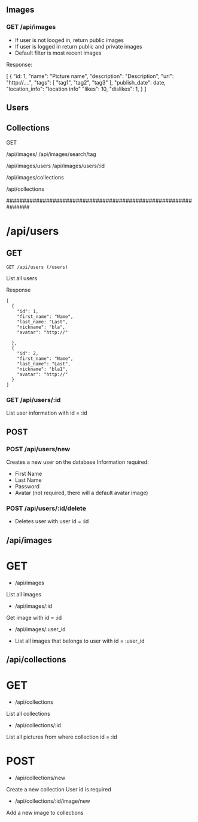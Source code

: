 
## Images

### GET /api/images

- If user is not looged in, return public images
- If user is logged in return public and private images
- Default filter is most recent images

Response:

[
  {
    "id: 1,
    "name": "Picture name",
    "description": "Description",
    "url": "http://....",
    "tags": [ "tag1", "tag2", "tag3" ],
    "publish_date": date,
    "location_info": "location info"
    "likes": 10,
    "dislikes": 1,
  }
]

## Users

## Collections



GET 

/api/images/
/api/images/search/tag

/api/images/users
/api/images/users/:id

/api/images/collections

/api/collections

###############################################################

# /api/users
## GET

```GET /api/users (/users)```

List all users

Response

```
[
  {
    "id": 1,
    "first_name": "Name",
    "last_name: "Last",
    "nickname": "bla",
    "avatar": "http://"

  },
  {
    "id": 2,
    "first_name": "Name",
    "last_name": "Last",
    "nickname": "bla1",
    "avatar": "http://"
  }
]

```

### GET /api/users/:id

List user information with id = :id

## POST

### POST /api/users/new

Creates a new user on the database
Information required:
  - First Name
  - Last Name
  - Password
  - Avatar (not required, there will a default avatar image)

### POST /api/users/:id/delete

- Deletes user with user id = :id





## /api/images
# GET

- /api/images

List all images

- /api/images/:id

Get image with id = :id

- /api/images/:user_id

- List all images that belongs to user with id = :user_id


## /api/collections
# GET

- /api/collections

List all collections

- /api/collections/:id

List all pictures from where collection id = :id

# POST

- /api/collections/new

Create a new collection
User id is required

- /api/collections/:id/image/new

Add a new image to collections












